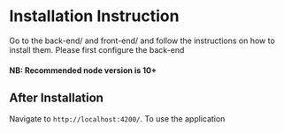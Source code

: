 # Installation Instruction

Go to the back-end/ and front-end/ and follow the instructions on how to install them.
Please first configure the back-end

#### NB: Recommended node version is 10+

## After Installation

Navigate to `http://localhost:4200/`. To use the application
